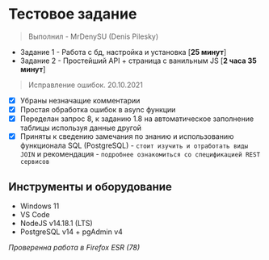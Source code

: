 # Тестовое задание

> Выполнил - MrDenySU (Denis Pilesky)

- Задание 1 - Работа с бд, настройка и установка [**25 минут**]
- Задание 2 - Простейший API + страница с ванильным JS [**2 часа 35 минут**]

> Исправление ошибок. 20.10.2021

- [x] Убраны незначащие комментарии
- [x] Простая обработка ошибок в async функции
- [x] Переделан запрос 8, к заданию 1.8 на автоматическое заполнение таблицы используя данные другой
- [x] Приняты к сведению замечания по знанию и использованию функционала SQL (PostgreSQL) - `стоит изучить и отработать виды JOIN` и рекомендация - `подробнее ознакомиться со спецификацией REST сервисов`

## Инструменты и оборудование

- Windows 11
- VS Code
- NodeJS v14.18.1 (LTS)
- PostgreSQL v14 + pgAdmin v4

_Проверенна работа в Firefox ESR (78)_
